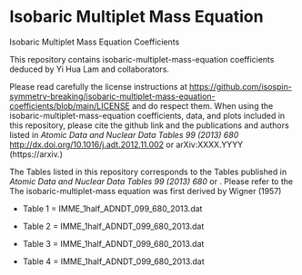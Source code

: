 # Isobaric Multiplet Mass Equation
 Isobaric Multiplet Mass Equation Coefficients

This repository contains isobaric-multiplet-mass-equation coefficients deduced by Yi Hua Lam and collaborators.

Please read carefully the license instructions at https://github.com/isospin-symmetry-breaking/isobaric-multiplet-mass-equation-coefficients/blob/main/LICENSE and do respect them. When using the isobaric-multiplet-mass-equation coefficients, data, and plots included in this repository, please cite the github link and the publications and authors listed in *Atomic Data and Nuclear Data Tables 99 (2013) 680* http://dx.doi.org/10.1016/j.adt.2012.11.002 or arXiv:XXXX.YYYY (https://arxiv.)

The Tables listed in this repository corresponds to the Tables published in *Atomic Data and Nuclear Data Tables 99 (2013) 680* or . Please refer to the 
The isobaric-multiplet-mass equation was first derived by Wigner (1957) 

- Table 1 = IMME_1half_ADNDT_099_680_2013.dat

- Table 2 = IMME_1half_ADNDT_099_680_2013.dat

- Table 3 = IMME_1half_ADNDT_099_680_2013.dat

- Table 4 = IMME_1half_ADNDT_099_680_2013.dat
